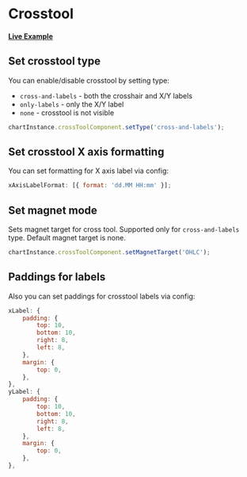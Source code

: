 # Crosstool

#### <!--CSB_LINK-->[Live Example](https://codesandbox.io/s/s4h9nk)<!--/CSB_LINK-->

## Set crosstool type

You can enable/disable crosstool by setting type:

-   `cross-and-labels` - both the crosshair and X/Y labels
-   `only-labels` - only the X/Y label
-   `none` - crosstool is not visible

```js
chartInstance.crossToolComponent.setType('cross-and-labels');
```

## Set crosstool X axis formatting

You can set formatting for X axis label via config:

```js
xAxisLabelFormat: [{ format: 'dd.MM HH:mm' }];
```

## Set magnet mode

Sets magnet target for cross tool. Supported only for `cross-and-labels` type.
Default magnet target is none.

```js
chartInstance.crossToolComponent.setMagnetTarget('OHLC');
```

## Paddings for labels

Also you can set paddings for crosstool labels via config:

```js
xLabel: {
	padding: {
		top: 10,
		bottom: 10,
		right: 8,
		left: 8,
	},
	margin: {
		top: 0,
	},
},
yLabel: {
	padding: {
		top: 10,
		bottom: 10,
		right: 8,
		left: 8,
	},
	margin: {
		top: 0,
	},
},
```
